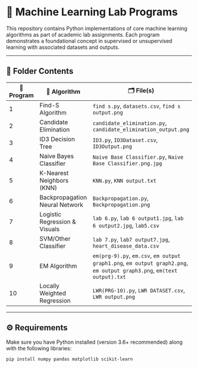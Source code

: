 # 🧠 Machine Learning Lab Programs

This repository contains Python implementations of core machine learning algorithms as part of academic lab assignments. Each program demonstrates a foundational concept in supervised or unsupervised learning with associated datasets and outputs.

---

## 📁 Folder Contents

| 🔢 Program | 🧪 Algorithm | 🗂️ File(s) |
|-----------|--------------|------------|
| 1 | Find-S Algorithm | `find s.py`, `datasets.csv`, `find s output.png` |
| 2 | Candidate Elimination | `candidate_elimination.py`, `candidate_elimination_output.png` |
| 3 | ID3 Decision Tree | `ID3.py`, `ID3Dataset.csv`, `ID3Output.png` |
| 4 | Naive Bayes Classifier | `Naive Base Classifier.py`, `Naive Base Classifier.png.jpg` |
| 5 | K-Nearest Neighbors (KNN) | `KNN.py`, `KNN output.txt` |
| 6 | Backpropagation Neural Network | `Backpropagation.py`, `Backpropagation.png` |
| 7 | Logistic Regression & Visuals | `lab 6.py`, `lab 6 output1.jpg`, `lab 6 output2.jpg`, `lab5.csv` |
| 8 | SVM/Other Classifier | `lab 7.py`, `lab7 output7.jpg`, `heart_disease_data.csv` |
| 9 | EM Algorithm | `em(prg-9).py`, `em.csv`, `em output graph1.png`, `em output graph2.png`, `em output graph3.png`, `em(text output).txt` |
| 10 | Locally Weighted Regression | `LWR(PRG-10).py`, `LWR DATASET.csv`, `LWR output.png` |

---

## ⚙️ Requirements

Make sure you have Python installed (version 3.6+ recommended) along with the following libraries:

```bash
pip install numpy pandas matplotlib scikit-learn

